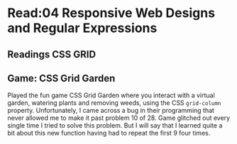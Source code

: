 # Read:04 Responsive Web Designs and Regular Expressions

## Readings CSS GRID

## Game: CSS Grid Garden

Played the fun game CSS Grid Garden where you interact with a virtual garden, watering plants and removing weeds, using the CSS `grid-column` property. Unfortunately, I came across a bug in their programming that never allowed me to make it past problem 10 of 28. Game glitched out every single time I tried to solve this problem. But I will say that I learned quite a bit about this new function having had to repeat the first 9 four times.
